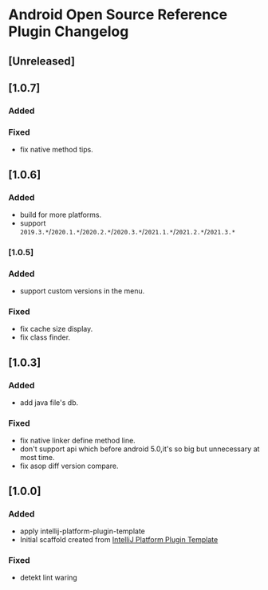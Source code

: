# Android Open Source Reference Plugin Changelog

## [Unreleased]

## [1.0.7]

### Added

### Fixed
- fix native method tips.

## [1.0.6]

### Added
- build for more platforms.
- support `2019.3.*`/`2020.1.*`/`2020.2.*`/`2020.3.*`/`2021.1.*`/`2021.2.*`/`2021.3.*`

### [1.0.5]

### Added
- support custom versions in the menu.
### Fixed
- fix cache size display.
- fix class finder.

## [1.0.3]

### Added
- add java file's db.
### Fixed
- fix native linker define method line.
- don't support api which before android 5.0,it's so big but unnecessary at most time.
- fix asop diff version compare.

## [1.0.0]

### Added
- apply intellij-platform-plugin-template
- Initial scaffold created
  from [IntelliJ Platform Plugin Template](https://github.com/JetBrains/intellij-platform-plugin-template)
### Fixed
- detekt lint waring
